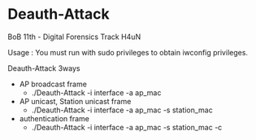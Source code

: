 # Deauth-Attack

BoB 11th - Digital Forensics Track
H4uN

Usage : 
You must run with sudo privileges to obtain iwconfig privileges.

Deauth-Attack 3ways
 - AP broadcast frame
    - ./Deauth-Attack -i interface -a ap_mac
 - AP unicast, Station unicast frame
    - ./Deauth-Attack -i interface -a ap_mac -s station_mac
 - authentication frame
    - ./Deauth-Attack -i interface -a ap_mac -s station_mac -c